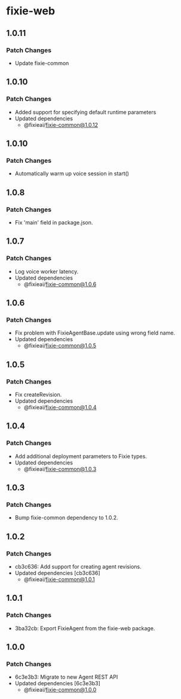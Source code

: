 # fixie-web

## 1.0.11

### Patch Changes

- Update fixie-common

## 1.0.10

### Patch Changes

- Added support for specifying default runtime parameters
- Updated dependencies
  - @fixieai/fixie-common@1.0.12

## 1.0.10

### Patch Changes

- Automatically warm up voice session in start()

## 1.0.8

### Patch Changes

- Fix 'main' field in package.json.

## 1.0.7

### Patch Changes

- Log voice worker latency.
- Updated dependencies
  - @fixieai/fixie-common@1.0.6

## 1.0.6

### Patch Changes

- Fix problem with FixieAgentBase.update using wrong field name.
- Updated dependencies
  - @fixieai/fixie-common@1.0.5

## 1.0.5

### Patch Changes

- Fix createRevision.
- Updated dependencies
  - @fixieai/fixie-common@1.0.4

## 1.0.4

### Patch Changes

- Add additional deployment parameters to Fixie types.
- Updated dependencies
  - @fixieai/fixie-common@1.0.3

## 1.0.3

### Patch Changes

- Bump fixie-common dependency to 1.0.2.

## 1.0.2

### Patch Changes

- cb3c636: Add support for creating agent revisions.
- Updated dependencies [cb3c636]
  - @fixieai/fixie-common@1.0.1

## 1.0.1

### Patch Changes

- 3ba32cb: Export FixieAgent from the fixie-web package.

## 1.0.0

### Patch Changes

- 6c3e3b3: Migrate to new Agent REST API
- Updated dependencies [6c3e3b3]
  - @fixieai/fixie-common@1.0.0
